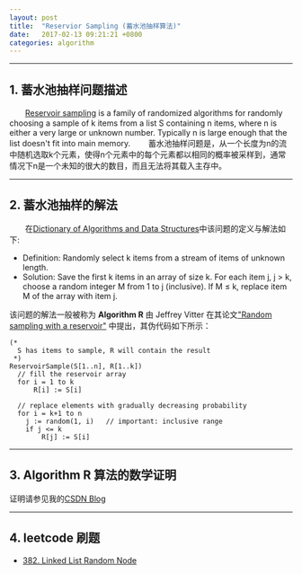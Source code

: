 ```yaml
---
layout: post
title:  "Reservior Sampling (蓄水池抽样算法)"
date:   2017-02-13 09:21:21 +0800
categories: algorithm 
---
```


---
## 1. 蓄水池抽样问题描述
　　[Reservoir sampling](https://en.wikipedia.org/wiki/Reservoir_sampling) is a family of randomized algorithms for randomly choosing a sample of k items from a list S containing n items, where n is either a very large or unknown number. Typically n is large enough that the list doesn't fit into main memory.
　　蓄水池抽样问题是，从一个长度为n的流中随机选取k个元素，使得n个元素中的每个元素都以相同的概率被采样到，通常情况下n是一个未知的很大的数目，而且无法将其载入主存中。

---
## 2. 蓄水池抽样的解法

　　在[Dictionary of Algorithms and Data Structures](https://xlinux.nist.gov/dads/)中该问题的定义与解法如下:

* Definition: Randomly select k items from a stream of items of unknown length.
* Solution: Save the first k items in an array of size k. For each item j, j > k, choose a random integer M from 1 to j (inclusive). If M ≤ k, replace item M of the array with item j.

该问题的解法一般被称为 **Algorithm R** 由 Jeffrey Vitter 在其论文["Random sampling with a reservoir"](http://www.cs.umd.edu/~samir/498/vitter.pdf) 中提出，其伪代码如下所示：

```
(*
  S has items to sample, R will contain the result
 *)
ReservoirSample(S[1..n], R[1..k])
  // fill the reservoir array
  for i = 1 to k
      R[i] := S[i]

  // replace elements with gradually decreasing probability
  for i = k+1 to n
    j := random(1, i)   // important: inclusive range
    if j <= k
        R[j] := S[i]
```

---
## 3. Algorithm R 算法的数学证明

证明请参见我的[CSDN Blog](http://blog.csdn.net/chouisbo/article/details/55046128)

---
## 4. leetcode 刷题

* [382. Linked List Random Node](https://leetcode.com/problems/linked-list-random-node/)


